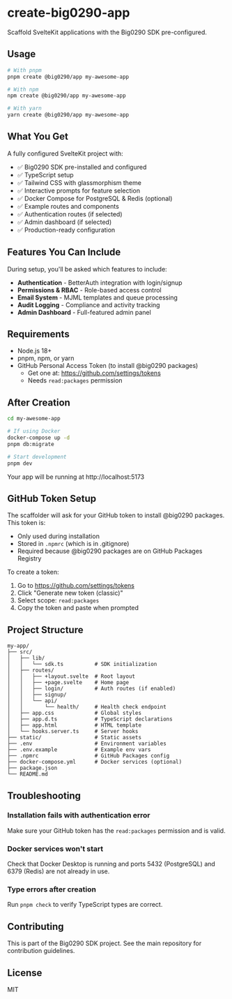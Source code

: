 # create-big0290-app

Scaffold SvelteKit applications with the Big0290 SDK pre-configured.

## Usage

```bash
# With pnpm
pnpm create @big0290/app my-awesome-app

# With npm
npm create @big0290/app my-awesome-app

# With yarn
yarn create @big0290/app my-awesome-app
```

## What You Get

A fully configured SvelteKit project with:

- ✅ Big0290 SDK pre-installed and configured
- ✅ TypeScript setup
- ✅ Tailwind CSS with glassmorphism theme
- ✅ Interactive prompts for feature selection
- ✅ Docker Compose for PostgreSQL & Redis (optional)
- ✅ Example routes and components
- ✅ Authentication routes (if selected)
- ✅ Admin dashboard (if selected)
- ✅ Production-ready configuration

## Features You Can Include

During setup, you'll be asked which features to include:

- **Authentication** - BetterAuth integration with login/signup
- **Permissions & RBAC** - Role-based access control
- **Email System** - MJML templates and queue processing
- **Audit Logging** - Compliance and activity tracking
- **Admin Dashboard** - Full-featured admin panel

## Requirements

- Node.js 18+
- pnpm, npm, or yarn
- GitHub Personal Access Token (to install @big0290 packages)
  - Get one at: https://github.com/settings/tokens
  - Needs `read:packages` permission

## After Creation

```bash
cd my-awesome-app

# If using Docker
docker-compose up -d
pnpm db:migrate

# Start development
pnpm dev
```

Your app will be running at http://localhost:5173

## GitHub Token Setup

The scaffolder will ask for your GitHub token to install @big0290 packages. This token is:

- Only used during installation
- Stored in `.npmrc` (which is in .gitignore)
- Required because @big0290 packages are on GitHub Packages Registry

To create a token:

1. Go to https://github.com/settings/tokens
2. Click "Generate new token (classic)"
3. Select scope: `read:packages`
4. Copy the token and paste when prompted

## Project Structure

```
my-app/
├── src/
│   ├── lib/
│   │   └── sdk.ts          # SDK initialization
│   ├── routes/
│   │   ├── +layout.svelte  # Root layout
│   │   ├── +page.svelte    # Home page
│   │   ├── login/          # Auth routes (if enabled)
│   │   ├── signup/
│   │   └── api/
│   │       └── health/     # Health check endpoint
│   ├── app.css             # Global styles
│   ├── app.d.ts            # TypeScript declarations
│   ├── app.html            # HTML template
│   └── hooks.server.ts     # Server hooks
├── static/                 # Static assets
├── .env                    # Environment variables
├── .env.example            # Example env vars
├── .npmrc                  # GitHub Packages config
├── docker-compose.yml      # Docker services (optional)
├── package.json
└── README.md
```

## Troubleshooting

### Installation fails with authentication error

Make sure your GitHub token has the `read:packages` permission and is valid.

### Docker services won't start

Check that Docker Desktop is running and ports 5432 (PostgreSQL) and 6379 (Redis) are not already in use.

### Type errors after creation

Run `pnpm check` to verify TypeScript types are correct.

## Contributing

This is part of the Big0290 SDK project. See the main repository for contribution guidelines.

## License

MIT
